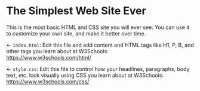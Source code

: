 # The Simplest Web Site Ever

This is the most basic HTML and CSS site you will ever see. You can use it to customize your own site, and make it better over time.

← `index.html`: Edit this file and add content and HTML tags like H1, P, B, and other tags you learn about at W3Schools: https://www.w3schools.com/html/

← `style.css`: Edit this file to control how your headlines, paragraphs, body text, etc. look visually using CSS you learn about at W3Schools: https://www.w3schools.com/css/
